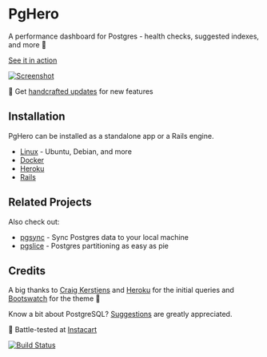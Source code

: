 # PgHero

A performance dashboard for Postgres - health checks, suggested indexes, and more :tada:

[See it in action](https://pghero.herokuapp.com/)

[![Screenshot](https://pghero.herokuapp.com/assets/screenshot-5a368624ada55b32e7668c96926840f9.png)](https://pghero.herokuapp.com/)

:speech_balloon: Get [handcrafted updates](http://chartkick.us7.list-manage.com/subscribe?u=952c861f99eb43084e0a49f98&id=6ea6541e8e&group[0][16]=true) for new features

## Installation

PgHero can be installed as a standalone app or a Rails engine.

- [Linux](guides/Linux.md) - Ubuntu, Debian, and more
- [Docker](guides/Docker.md)
- [Heroku](guides/Heroku.md)
- [Rails](guides/Rails.md)

## Related Projects

Also check out:

- [pgsync](https://github.com/ankane/pgsync) - Sync Postgres data to your local machine
- [pgslice](https://github.com/ankane/pgslice) - Postgres partitioning as easy as pie

## Credits

A big thanks to [Craig Kerstiens](http://www.craigkerstiens.com/2013/01/10/more-on-postgres-performance/) and [Heroku](https://blog.heroku.com/archives/2013/5/10/more_insight_into_your_database_with_pgextras) for the initial queries and [Bootswatch](https://github.com/thomaspark/bootswatch) for the theme :clap:

Know a bit about PostgreSQL? [Suggestions](https://github.com/ankane/pghero/issues) are greatly appreciated.

:tangerine: Battle-tested at [Instacart](https://www.instacart.com/opensource)

[![Build Status](https://travis-ci.org/ankane/pghero.svg?branch=master)](https://travis-ci.org/ankane/pghero)
